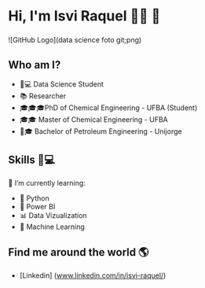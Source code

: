# **Hi, I'm Isvi Raquel** 👩‍💻 👋
###
![GitHub Logo](data science foto git;png)

## Who am I?

* 👩💻 Data Science Student
* 📚 Researcher
* 🎓🎓🎓PhD of Chemical Engineering - UFBA (Student)
* 🎓🎓 Master of Chemical Engineering - UFBA
* 👩🎓 Bachelor of Petroleum Engineering - Unijorge

## Skills 👩💻 

🌱 I’m currently learning:
* 🐍 Python
* 🧮 Power BI
* 📊 Data Vizualization
* 🔮 Machine Learning

## Find me around the world :earth_americas:
* [Linkedin] (www.linkedin.com/in/isvi-raquel/)
